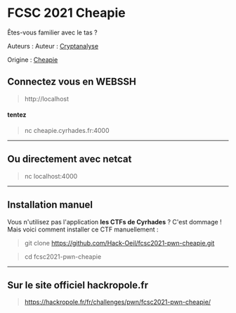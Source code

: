 # FCSC 2021 Cheapie

Êtes-vous familier avec le tas ?


Auteurs : Auteur : [Cryptanalyse](https://x.com/Cryptanalyse)

Origine : [Cheapie](https://hackropole.fr/fr/challenges/pwn/fcsc2021-pwn-cheapie/)


## Connectez vous en WEBSSH
> http://localhost

#### tentez 
> nc cheapie.cyrhades.fr:4000


-----------

## Ou directement avec netcat
> nc localhost:4000

-----------

## Installation manuel
Vous n'utilisez pas l'application **les CTFs de Cyrhades** ? C'est dommage !
Mais voici comment installer ce CTF manuellement :

> git clone https://github.com/Hack-Oeil/fcsc2021-pwn-cheapie.git

> cd fcsc2021-pwn-cheapie


-----------

## Sur le site officiel hackropole.fr
> https://hackropole.fr/fr/challenges/pwn/fcsc2021-pwn-cheapie/